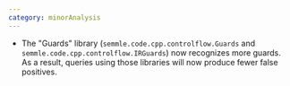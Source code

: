 ```yaml
---
category: minorAnalysis
---
```

* The "Guards" library (`semmle.code.cpp.controlflow.Guards` and `semmle.code.cpp.controlflow.IRGuards`) now recognizes more guards. As a result, queries using those libraries will now produce fewer false positives.